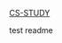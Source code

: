 [CS-STUDY](https://www.notion.so/1ddd9c9e969f4e99a1249e28f7f70edf?v=df5df7e01c07470488d96ecbb8fd6ed1)


test readme
